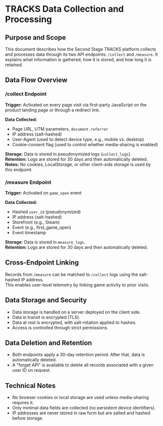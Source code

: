 # TRACKS Data Collection and Processing

## Purpose and Scope
This document describes how the Second Stage TRACKS platform collects and processes data through its two API endpoints: `/collect` and `/measure`. It explains what information is gathered, how it is stored, and how long it is retained.

## Data Flow Overview

### /collect Endpoint
**Trigger:** Activated on every page visit via first-party JavaScript on the product landing page or through a redirect link.  

**Data Collected:**

- Page URL, UTM parameters, `document.referrer`
- IP address (salt-hashed)
- User-Agent (used to detect device type, e.g., mobile vs. desktop)
- Cookie-consent flag (used to control whether media-sharing is enabled)

**Storage:** Data is stored in pseudonymized logs (`collect_logs`).  
**Retention:** Logs are stored for 30 days and then automatically deleted.  
**Notes:** No cookies, LocalStorage, or other client-side storage is used by this endpoint.

### /measure Endpoint
**Trigger:** Activated on `game_open` event  

**Data Collected:**

- Hashed `user_id` (pseudonymized)
- IP address (salt-hashed)
- Storefront (e.g., Steam)
- Event (e.g., first_game_open)
- Event timestamp

**Storage:** Data is stored in `measure_logs`.  
**Retention:** Logs are stored for 30 days and then automatically deleted.

## Cross-Endpoint Linking
Records from `/measure` can be matched to `/collect` logs using the salt-hashed IP address.  
This enables user-level telemetry by linking game activity to prior visits.

## Data Storage and Security

- Data storage is handled on a server deployed on the client side.  
- Data in transit is encrypted (TLS).  
- Data at rest is encrypted, with salt-rotation applied to hashes.  
- Access is controlled through strict permissions.

## Data Deletion and Retention

- Both endpoints apply a 30-day retention period. After that, data is automatically deleted.  
- A "forget API" is available to delete all records associated with a given user ID on request.

## Technical Notes

- No browser cookies or local storage are used unless media-sharing requires it.  
- Only minimal data fields are collected (no persistent device identifiers).  
- IP addresses are never stored in raw form but are salted and hashed before storage.
